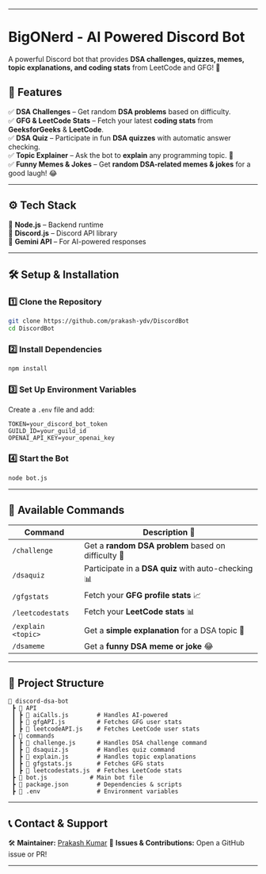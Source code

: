 
---

# **BigONerd - AI Powered Discord Bot**  
A powerful Discord bot that provides **DSA challenges, quizzes, memes, topic explanations, and coding stats** from LeetCode and GFG! 🚀  

## **📌 Features**  
✅ **DSA Challenges** – Get random **DSA problems** based on difficulty.  
✅ **GFG & LeetCode Stats** – Fetch your latest **coding stats** from **GeeksforGeeks** & **LeetCode**.  
✅ **DSA Quiz** – Participate in fun **DSA quizzes** with automatic answer checking.  
✅ **Topic Explainer** – Ask the bot to **explain** any programming topic. 📖  
✅ **Funny Memes & Jokes** – Get **random DSA-related memes & jokes** for a good laugh! 😂  

---

## **⚙️ Tech Stack**  
🔹 **Node.js** – Backend runtime  
🔹 **Discord.js** – Discord API library  
🔹 **Gemini API** – For AI-powered responses  

---

## **🛠 Setup & Installation**  

### **1️⃣ Clone the Repository**  
```bash
git clone https://github.com/prakash-ydv/DiscordBot
cd DiscordBot
```

### **2️⃣ Install Dependencies**  
```bash
npm install
```

### **3️⃣ Set Up Environment Variables**  
Create a `.env` file and add:  
```
TOKEN=your_discord_bot_token
GUILD_ID=your_guild_id
OPENAI_API_KEY=your_openai_key
```

### **4️⃣ Start the Bot**  
```bash
node bot.js
```

---

## **📝 Available Commands**  

| Command           | Description 📜 |
|------------------|----------------------------|
| `/challenge`  | Get a **random DSA problem** based on difficulty 🎯 |
| `/dsaquiz`    | Participate in a **DSA quiz** with auto-checking 📊 |
| `/gfgstats`   | Fetch your **GFG profile stats** 📈 |
| `/leetcodestats` | Fetch your **LeetCode stats** 📊 |
| `/explain <topic>` | Get a **simple explanation** for a DSA topic 📖 |
| `/dsameme`    | Get a **funny DSA meme or joke** 😂 |

---

## **📂 Project Structure**  

```
📁 discord-dsa-bot
 ┣ 📁 API
 ┃ ┣ 📄 aiCalls.js        # Handles AI-powered 
 ┃ ┣ 📄 gfgAPI.js         # Fetches GFG user stats
 ┃ ┣ 📄 leetcodeAPI.js    # Fetches LeetCode user stats
 ┣ 📁 commands
 ┃ ┣ 📄 challenge.js      # Handles DSA challenge command
 ┃ ┣ 📄 dsaquiz.js        # Handles quiz command
 ┃ ┣ 📄 explain.js        # Handles topic explanations
 ┃ ┣ 📄 gfgstats.js       # Fetches GFG stats
 ┃ ┣ 📄 leetcodestats.js  # Fetches LeetCode stats
 ┣ 📄 bot.js            # Main bot file
 ┣ 📄 package.json        # Dependencies & scripts
 ┣ 📄 .env                # Environment variables
```

---

## **📞 Contact & Support**  
🛠 **Maintainer:** [Prakash Kumar](https://www.linkedin.com/in/prakash-kumar-jh09/)
📩 **Issues & Contributions:** Open a GitHub issue or PR!  

---

